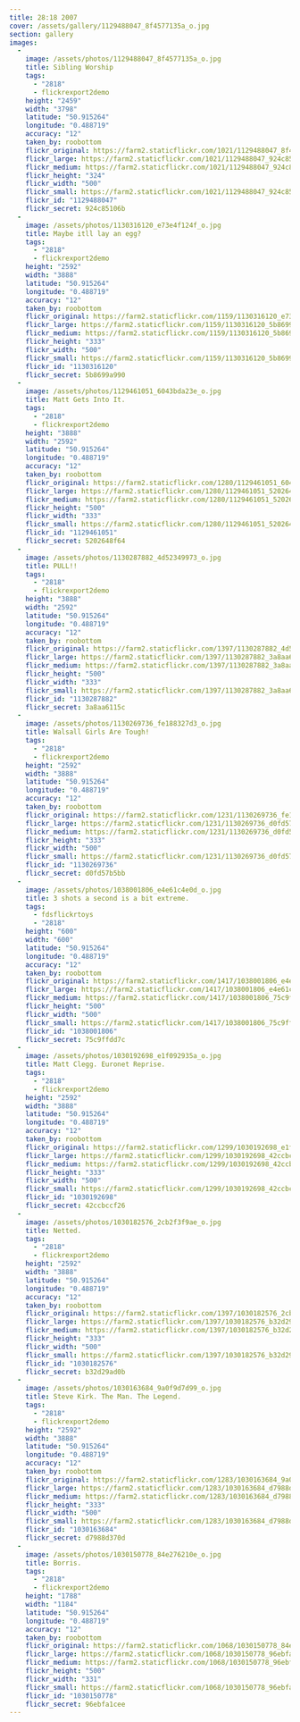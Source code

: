 ```yaml
---
title: 28:18 2007
cover: /assets/gallery/1129488047_8f4577135a_o.jpg
section: gallery
images:
  - 
    image: /assets/photos/1129488047_8f4577135a_o.jpg
    title: Sibling Worship
    tags:
      - "2818"
      - flickrexport2demo
    height: "2459"
    width: "3798"
    latitude: "50.915264"
    longitude: "0.488719"
    accuracy: "12"
    taken_by: roobottom
    flickr_original: https://farm2.staticflickr.com/1021/1129488047_8f4577135a_o.jpg
    flickr_large: https://farm2.staticflickr.com/1021/1129488047_924c85106b_b.jpg
    flickr_medium: https://farm2.staticflickr.com/1021/1129488047_924c85106b.jpg
    flickr_height: "324"
    flickr_width: "500"
    flickr_small: https://farm2.staticflickr.com/1021/1129488047_924c85106b_m.jpg
    flickr_id: "1129488047"
    flickr_secret: 924c85106b
  - 
    image: /assets/photos/1130316120_e73e4f124f_o.jpg
    title: Maybe itll lay an egg?
    tags:
      - "2818"
      - flickrexport2demo
    height: "2592"
    width: "3888"
    latitude: "50.915264"
    longitude: "0.488719"
    accuracy: "12"
    taken_by: roobottom
    flickr_original: https://farm2.staticflickr.com/1159/1130316120_e73e4f124f_o.jpg
    flickr_large: https://farm2.staticflickr.com/1159/1130316120_5b8699a990_b.jpg
    flickr_medium: https://farm2.staticflickr.com/1159/1130316120_5b8699a990.jpg
    flickr_height: "333"
    flickr_width: "500"
    flickr_small: https://farm2.staticflickr.com/1159/1130316120_5b8699a990_m.jpg
    flickr_id: "1130316120"
    flickr_secret: 5b8699a990
  - 
    image: /assets/photos/1129461051_6043bda23e_o.jpg
    title: Matt Gets Into It.
    tags:
      - "2818"
      - flickrexport2demo
    height: "3888"
    width: "2592"
    latitude: "50.915264"
    longitude: "0.488719"
    accuracy: "12"
    taken_by: roobottom
    flickr_original: https://farm2.staticflickr.com/1280/1129461051_6043bda23e_o.jpg
    flickr_large: https://farm2.staticflickr.com/1280/1129461051_5202648f64_b.jpg
    flickr_medium: https://farm2.staticflickr.com/1280/1129461051_5202648f64.jpg
    flickr_height: "500"
    flickr_width: "333"
    flickr_small: https://farm2.staticflickr.com/1280/1129461051_5202648f64_m.jpg
    flickr_id: "1129461051"
    flickr_secret: 5202648f64
  - 
    image: /assets/photos/1130287882_4d52349973_o.jpg
    title: PULL!!
    tags:
      - "2818"
      - flickrexport2demo
    height: "3888"
    width: "2592"
    latitude: "50.915264"
    longitude: "0.488719"
    accuracy: "12"
    taken_by: roobottom
    flickr_original: https://farm2.staticflickr.com/1397/1130287882_4d52349973_o.jpg
    flickr_large: https://farm2.staticflickr.com/1397/1130287882_3a8aa6115c_b.jpg
    flickr_medium: https://farm2.staticflickr.com/1397/1130287882_3a8aa6115c.jpg
    flickr_height: "500"
    flickr_width: "333"
    flickr_small: https://farm2.staticflickr.com/1397/1130287882_3a8aa6115c_m.jpg
    flickr_id: "1130287882"
    flickr_secret: 3a8aa6115c
  - 
    image: /assets/photos/1130269736_fe188327d3_o.jpg
    title: Walsall Girls Are Tough!
    tags:
      - "2818"
      - flickrexport2demo
    height: "2592"
    width: "3888"
    latitude: "50.915264"
    longitude: "0.488719"
    accuracy: "12"
    taken_by: roobottom
    flickr_original: https://farm2.staticflickr.com/1231/1130269736_fe188327d3_o.jpg
    flickr_large: https://farm2.staticflickr.com/1231/1130269736_d0fd57b5bb_b.jpg
    flickr_medium: https://farm2.staticflickr.com/1231/1130269736_d0fd57b5bb.jpg
    flickr_height: "333"
    flickr_width: "500"
    flickr_small: https://farm2.staticflickr.com/1231/1130269736_d0fd57b5bb_m.jpg
    flickr_id: "1130269736"
    flickr_secret: d0fd57b5bb
  - 
    image: /assets/photos/1038001806_e4e61c4e0d_o.jpg
    title: 3 shots a second is a bit extreme.
    tags:
      - fdsflickrtoys
      - "2818"
    height: "600"
    width: "600"
    latitude: "50.915264"
    longitude: "0.488719"
    accuracy: "12"
    taken_by: roobottom
    flickr_original: https://farm2.staticflickr.com/1417/1038001806_e4e61c4e0d_o.jpg
    flickr_large: https://farm2.staticflickr.com/1417/1038001806_e4e61c4e0d_o.jpg
    flickr_medium: https://farm2.staticflickr.com/1417/1038001806_75c9ffdd7c.jpg
    flickr_height: "500"
    flickr_width: "500"
    flickr_small: https://farm2.staticflickr.com/1417/1038001806_75c9ffdd7c_m.jpg
    flickr_id: "1038001806"
    flickr_secret: 75c9ffdd7c
  - 
    image: /assets/photos/1030192698_e1f092935a_o.jpg
    title: Matt Clegg. Euronet Reprise.
    tags:
      - "2818"
      - flickrexport2demo
    height: "2592"
    width: "3888"
    latitude: "50.915264"
    longitude: "0.488719"
    accuracy: "12"
    taken_by: roobottom
    flickr_original: https://farm2.staticflickr.com/1299/1030192698_e1f092935a_o.jpg
    flickr_large: https://farm2.staticflickr.com/1299/1030192698_42ccbccf26_b.jpg
    flickr_medium: https://farm2.staticflickr.com/1299/1030192698_42ccbccf26.jpg
    flickr_height: "333"
    flickr_width: "500"
    flickr_small: https://farm2.staticflickr.com/1299/1030192698_42ccbccf26_m.jpg
    flickr_id: "1030192698"
    flickr_secret: 42ccbccf26
  - 
    image: /assets/photos/1030182576_2cb2f3f9ae_o.jpg
    title: Netted.
    tags:
      - "2818"
      - flickrexport2demo
    height: "2592"
    width: "3888"
    latitude: "50.915264"
    longitude: "0.488719"
    accuracy: "12"
    taken_by: roobottom
    flickr_original: https://farm2.staticflickr.com/1397/1030182576_2cb2f3f9ae_o.jpg
    flickr_large: https://farm2.staticflickr.com/1397/1030182576_b32d29ad0b_b.jpg
    flickr_medium: https://farm2.staticflickr.com/1397/1030182576_b32d29ad0b.jpg
    flickr_height: "333"
    flickr_width: "500"
    flickr_small: https://farm2.staticflickr.com/1397/1030182576_b32d29ad0b_m.jpg
    flickr_id: "1030182576"
    flickr_secret: b32d29ad0b
  - 
    image: /assets/photos/1030163684_9a0f9d7d99_o.jpg
    title: Steve Kirk. The Man. The Legend.
    tags:
      - "2818"
      - flickrexport2demo
    height: "2592"
    width: "3888"
    latitude: "50.915264"
    longitude: "0.488719"
    accuracy: "12"
    taken_by: roobottom
    flickr_original: https://farm2.staticflickr.com/1283/1030163684_9a0f9d7d99_o.jpg
    flickr_large: https://farm2.staticflickr.com/1283/1030163684_d7988d370d_b.jpg
    flickr_medium: https://farm2.staticflickr.com/1283/1030163684_d7988d370d.jpg
    flickr_height: "333"
    flickr_width: "500"
    flickr_small: https://farm2.staticflickr.com/1283/1030163684_d7988d370d_m.jpg
    flickr_id: "1030163684"
    flickr_secret: d7988d370d
  - 
    image: /assets/photos/1030150778_84e276210e_o.jpg
    title: Borris.
    tags:
      - "2818"
      - flickrexport2demo
    height: "1788"
    width: "1184"
    latitude: "50.915264"
    longitude: "0.488719"
    accuracy: "12"
    taken_by: roobottom
    flickr_original: https://farm2.staticflickr.com/1068/1030150778_84e276210e_o.jpg
    flickr_large: https://farm2.staticflickr.com/1068/1030150778_96ebfa1cee_b.jpg
    flickr_medium: https://farm2.staticflickr.com/1068/1030150778_96ebfa1cee.jpg
    flickr_height: "500"
    flickr_width: "331"
    flickr_small: https://farm2.staticflickr.com/1068/1030150778_96ebfa1cee_m.jpg
    flickr_id: "1030150778"
    flickr_secret: 96ebfa1cee
---
```

